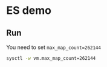 # ES demo

## Run

You need to set `max_map_count=262144`

```bash
sysctl -w vm.max_map_count=262144
```
